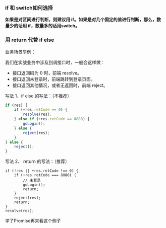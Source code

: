 ###  if 和 switch如何选择

**如果是对区间进行判断，则建议用 if。如果是对几个固定的值进行判断，那么，数量少的话用 if，数量多的话用switch。**

### 用 return 代替 if else

业务场景举例：

我们在实战业务中涉及到调接口时，一般会这样做：

- 接口返回码为 0 时，前端 resolve。
- 接口返回未登录时，前端跳转到登录页面。
- 接口返回其他情况，或者无返回时，前端 reject。

写法 1、if else 的写法：（不推荐）

```javascript
if (res) {
    if (+res.retCode == 0) {
        resolve(res);
    } else if (+res.retCode == 8888) {
        goLogin();
    } else {
        reject(res);
    }
} else {
    reject();
}
```

写法 2、 return 的写法：（推荐）

```
if (!res || +res.retCode !== 0) {
    if (+res.retCode === 8888) {
        // 未登录
        goLogin();
        return;
    }
    reject(res);
    return;
}
resolve(res);
```

学了Promise再来看这个例子